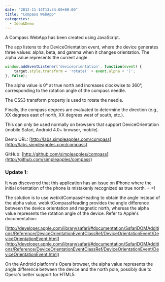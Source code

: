```yaml
---
date: "2012-11-14T13:34:00+00:00"
title: "Compass WebApp"
categories:
  - Idea&Demo
---
```


A Compass WebApp has been created using JavaScript.

The app listens to the DeviceOrientation event, where the device generates three values: alpha, beta, and gamma when it changes orientation. The alpha value represents the current angle.

```javascript
window.addEventListener('deviceorientation', function(event) {
    target.style.transform = 'rotate(' + event.alpha + ')';
}, false);
```

The alpha value is 0° at true north and increases clockwise to 360°, corresponding to the rotation angle of the compass needle.

The CSS3 transform property is used to rotate the needle.

Finally, the compass degrees are evaluated to determine the direction (e.g., XX degrees east of north, XX degrees west of south, etc.).

This can only be used normally on browsers that support DeviceOrientation (mobile Safari, Android 4.0+ browser, mobile).

Demo URL: [http://labs.simpleapples.com/compass](http://labs.simpleapples.com/compass)

GitHub: [http://github.com/simpleapples/compass](http://github.com/simpleapples/compass)

### Update 1: ###

It was discovered that this application has an issue on iPhone where the initial orientation of the phone is mistakenly recognized as true north. = =!

The solution is to use webkitCompassHeading to obtain the angle instead of the alpha value. webkitCompassHeading provides the angle difference between the device orientation and magnetic north, whereas the alpha value represents the rotation angle of the device. Refer to Apple's documentation:

[http://developer.apple.com/library/safari/#documentation/SafariDOMAdditions/Reference/DeviceOrientationEventClassRef/DeviceOrientationEvent/DeviceOrientationEvent.html](http://developer.apple.com/library/safari/#documentation/SafariDOMAdditions/Reference/DeviceOrientationEventClassRef/DeviceOrientationEvent/DeviceOrientationEvent.html)

On the Android platform's Opera browser, the alpha value represents the angle difference between the device and the north pole, possibly due to Opera's better support for HTML5.